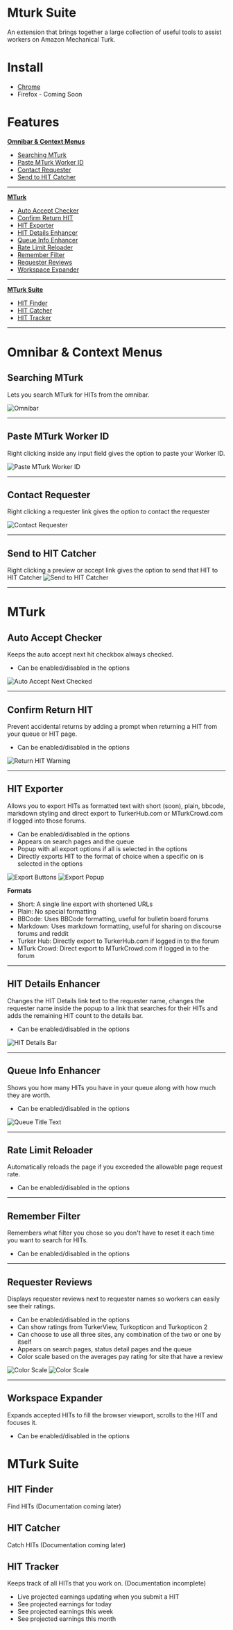 # Mturk Suite
An extension that brings together a large collection of useful tools to assist workers on Amazon Mechanical Turk.


# Install
- [Chrome](https://chrome.google.com/webstore/detail/mturk-suite/iglbakfobmoijpbigmlfklckogbefnlf)
- Firefox - Coming Soon

# Features
**[Omnibar & Context Menus](#omnibar--context-menus)**
- [Searching MTurk](#searching-mturk)
- [Paste MTurk Worker ID](#paste-mturk-worker-id)
- [Contact Requester](#contact-requester)
- [Send to HIT Catcher](#send-to-hit-catcher)

---
**[MTurk](#mturk)**
- [Auto Accept Checker](#auto-accept-checker)
- [Confirm Return HIT](#confirm-return-hit)
- [HIT Exporter](#hit-exporter)
- [HIT Details Enhancer](#hit-details-enhancer)
- [Queue Info Enhancer](#queue-info-enhancer)
- [Rate Limit Reloader](#rate-limit-reloader)
- [Remember Filter](#remember-filter)
- [Requester Reviews](#requester-reviews)
- [Workspace Expander](#workspace-expander)

---
**[MTurk Suite](#mturk-suite)**
- [HIT Finder](#hit-finder)
- [HIT Catcher](#hit-catcher)
- [HIT Tracker](#hit-tracker)

---


# Omnibar & Context Menus
 ## Searching MTurk
 Lets you search MTurk for HITs from the omnibar.
 
 
 ![Omnibar](https://i.gyazo.com/c1143dc3ea73bf00e12fb862a6a223a1.gif)
 
 ---
 
 ## Paste MTurk Worker ID
 Right clicking inside any input field gives the option to paste your Worker ID.
 
 
 ![Paste MTurk Worker ID](https://i.gyazo.com/8a55584965ad149a9a6ab57853b44535.png)
 
 ---
 
 ## Contact Requester
 Right clicking a requester link gives the option to contact the requester
 
 
 ![Contact Requester](https://i.gyazo.com/3d5ba989f4806aef95d365757a607452.png)
 
 ---
 
 ## Send to HIT Catcher
 Right clicking a preview or accept link gives the option to send that HIT to HIT Catcher
 ![Send to HIT Catcher](https://i.gyazo.com/c4466b78292de69f2fad87b91965c2fb.png)
 
 ---
 

# MTurk
 ## Auto Accept Checker
 Keeps the auto accept next hit checkbox always checked.
 - Can be enabled/disabled in the options
 
 
 ![Auto Accept Next Checked](https://i.imgur.com/XWHCPBR.png)
 
 
 ---
 ## Confirm Return HIT
 Prevent accidental returns by adding a prompt when returning a HIT from your queue or HIT page.
  - Can be enabled/disabled in the options
  
  
 ![Return HIT Warning](https://i.imgur.com/lXZQWBO.png)
 
 
 ---
 ## HIT Exporter
 Allows you to export HITs as formatted text with short (soon), plain, bbcode, markdown styling and direct export to TurkerHub.com or MTurkCrowd.com if logged into those forums.
 - Can be enabled/disabled in the options
 - Appears on search pages and the queue
 - Popup with all export options if all is selected in the options
 - Directly exports HIT to the format of choice when a specific on is selected in the options
 
 
 ![Export Buttons](https://i.gyazo.com/2ef9ea3d5cbf37f11be87b914ae71314.png)
 ![Export Popup](https://i.gyazo.com/9faf86c2d46d16fbb787173687052f14.png)
 
 
 **Formats**
 - Short: A single line export with shortened URLs
 - Plain: No special formatting
 - BBCode: Uses BBCode formatting, useful for bulletin board forums
 - Markdown: Uses markdown formatting, useful for sharing on discourse forums and reddit
 - Turker Hub: Directly export to TurkerHub.com if logged in to the forum
 - MTurk Crowd: Direct export to MTurkCrowd.com if logged in to the forum
 
 
 ---
 ## HIT Details Enhancer
 Changes the HIT Details link text to the requester name, changes the requester name inside the popup to a link that searches for their HITs and adds the remaining HIT count to the details bar.
 - Can be enabled/disabled in the options
 
 
 ![HIT Details Bar](https://i.imgur.com/Ce3xGX1.png)
 
  ---
 ## Queue Info Enhancer
 Shows you how many HITs you have in your queue along with how much they are worth.
 - Can be enabled/disabled in the options
 
 
 ![Queue Title Text](https://i.gyazo.com/454b0fb82772de6da1076b5e4f79fc56.png)
 
 
 ---
 ## Rate Limit Reloader
 Automatically reloads the page if you exceeded the allowable page request rate.
 - Can be enabled/disabled in the options
 
 
 ---
 ## Remember Filter
 Remembers what filter you chose so you don't have to reset it each time you want to search for HITs.
 - Can be enabled/disabled in the options
 
 
 ---
 ## Requester Reviews
 Displays requester reviews next to requester names so workers can easily see their ratings.
 - Can be enabled/disabled in the options
 - Can show ratings from TurkerView, Turkopticon and Turkopticon 2
 - Can choose to use all three sites, any combination of the two or one by itself
 - Appears on search pages, status detail pages and the queue
 - Color scale based on the averages pay rating for site that have a review
 
 
 ![Color Scale](https://i.gyazo.com/cebcbdf7ef4732491af5ffaf93120fed.png)
 ![Color Scale](https://i.gyazo.com/bcba1e5de572917b40c7323a294daa62.png)
 
 
 ---
 ## Workspace Expander
 Expands accepted HITs to fill the browser viewport, scrolls to the HIT and focuses it.
  - Can be enabled/disabled in the options


# MTurk Suite
 ## HIT Finder
 Find HITs (Documentation coming later)
 
 ## HIT Catcher
 Catch HITs (Documentation coming later)
 
 ## HIT Tracker
 Keeps track of all HITs that you work on. (Documentation incomplete)
 
 - Live projected earnings updating when you submit a HIT
 - See projected earnings for today
 - See projected earnings this week
 - See projected earnings this month